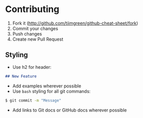 # Contributing

1. Fork it (http://github.com/tiimgreen/github-cheat-sheet/fork)
2. Commit your changes
3. Push changes
4. Create new Pull Request

## Styling

- Use h2 for header:
```markdown
## New Feature
```
- Add examples wherever possible
- Use `bash` styling for all git commands:
```bash
$ git commit -m "Message"
```
- Add links to Git docs or GitHub docs wherever possible

